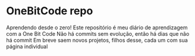 # OneBitCode repo

Aprendendo desde o zero!
Este repositório é meu diário de aprendizagem com a One Bit Code
Não há commits sem evolução, então há dias que não há commit
Em breve saem novos projetos, filhos desse, cada um com sua página individual

